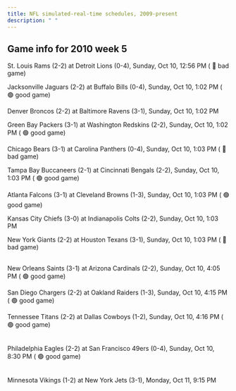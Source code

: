 ```yaml
---
title: NFL simulated-real-time schedules, 2009-present
description: " "
---
```


## Game info for 2010 week 5
St. Louis Rams (2-2) at Detroit Lions (0-4), Sunday, Oct 10, 12:56 PM (	:red_circle: bad game)

Jacksonville Jaguars (2-2) at Buffalo Bills (0-4), Sunday, Oct 10, 1:02 PM (	:green_circle: good game)

Denver Broncos (2-2) at Baltimore Ravens (3-1), Sunday, Oct 10, 1:02 PM

Green Bay Packers (3-1) at Washington Redskins (2-2), Sunday, Oct 10, 1:02 PM (	:green_circle: good game)

Chicago Bears (3-1) at Carolina Panthers (0-4), Sunday, Oct 10, 1:03 PM (	:red_circle: bad game)

Tampa Bay Buccaneers (2-1) at Cincinnati Bengals (2-2), Sunday, Oct 10, 1:03 PM (	:green_circle: good game)

Atlanta Falcons (3-1) at Cleveland Browns (1-3), Sunday, Oct 10, 1:03 PM (	:green_circle: good game)

Kansas City Chiefs (3-0) at Indianapolis Colts (2-2), Sunday, Oct 10, 1:03 PM

New York Giants (2-2) at Houston Texans (3-1), Sunday, Oct 10, 1:03 PM (	:red_circle: bad game)

<br/>New Orleans Saints (3-1) at Arizona Cardinals (2-2), Sunday, Oct 10, 4:05 PM (	:green_circle: good game)

San Diego Chargers (2-2) at Oakland Raiders (1-3), Sunday, Oct 10, 4:15 PM (	:green_circle: good game)

Tennessee Titans (2-2) at Dallas Cowboys (1-2), Sunday, Oct 10, 4:16 PM (	:green_circle: good game)

<br/>Philadelphia Eagles (2-2) at San Francisco 49ers (0-4), Sunday, Oct 10, 8:30 PM (	:green_circle: good game)

<br/>Minnesota Vikings (1-2) at New York Jets (3-1), Monday, Oct 11, 9:15 PM


